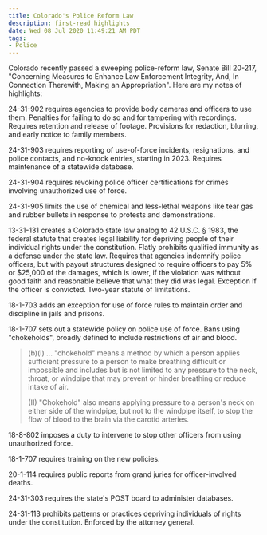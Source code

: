 ```yaml
---
title: Colorado's Police Reform Law
description: first-read highlights
date: Wed 08 Jul 2020 11:49:21 AM PDT
tags:
- Police
---
```


Colorado recently passed a sweeping police-reform law, Senate Bill 20-217, "Concerning Measures to Enhance Law Enforcement Integrity, And, In Connection Therewith, Making an Appropriation".  Here are my notes of highlights:

24-31-902 requires agencies to provide body cameras and officers to use them.  Penalties for failing to do so and for tampering with recordings.  Requires retention and release of footage.  Provisions for redaction, blurring, and early notice to family members.

24-31-903 requires reporting of use-of-force incidents, resignations, and police contacts, and no-knock entries, starting in 2023.  Requires maintenance of a statewide database.

24-31-904 requires revoking police officer certifications for crimes involving unauthorized use of force.

24-31-905 limits the use of chemical and less-lethal weapons like tear gas and rubber bullets in response to protests and demonstrations.

13-31-131 creates a Colorado state law analog to 42 U.S.C. § 1983, the federal statute that creates legal liability for depriving people of their individual rights under the constitution.  Flatly prohibits qualified immunity as a defense under the state law.  Requires that agencies indemnify police officers, but with payout structures designed to require officers to pay 5% or $25,000 of the damages, which is lower, if the violation was without good faith and reasonable believe that what they did was legal.  Exception if the officer is convicted.  Two-year statute of limitations.

18-1-703 adds an exception for use of force rules to maintain order and discipline in jails and prisons.

18-1-707 sets out a statewide policy on police use of force.  Bans using "chokeholds", broadly defined to include restrictions of air and blood.

> (b)(I) ... "chokehold" means a method by which a person applies sufficient pressure to a person to make breathing difficult or impossible and includes but is not limited to any pressure to the neck, throat, or windpipe that may prevent or hinder breathing or reduce intake of air.
>
> (II) "Chokehold" also means applying pressure to a person's neck on either side of the windpipe, but not to the windpipe itself, to stop the flow of blood to the brain via the carotid arteries.

18-8-802 imposes a duty to intervene to stop other officers from using unauthorized force.

18-1-707 requires training on the new policies.

20-1-114 requires public reports from grand juries for officer-involved deaths.

24-31-303 requires the state's POST board to administer databases.

24-31-113 prohibits patterns or practices depriving individuals of rights under the constitution.  Enforced by the attorney general.
